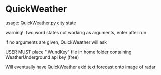 # QuickWeather
<p> usage: QuickWeather.py city state
<p> warning!: two word states not working as arguments, enter after run
<p> if no arguments are given, QuickWeather will ask 
<p> USER MUST place ".WundKey" file in home folder containing WeatherUnderground api key (free)
<p> Will eventually have QuickWeather add text forecast onto image of radar
